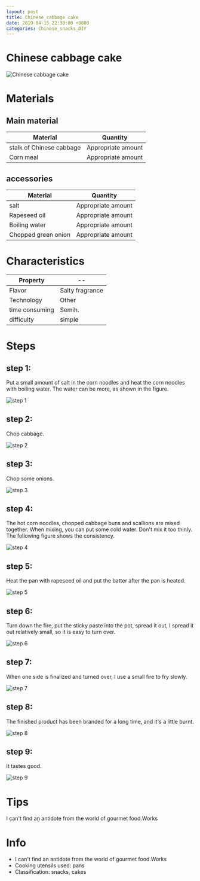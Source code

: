 ```yaml
---
layout: post
title: Chinese cabbage cake
date: 2019-04-15 22:30:00 +0800
categories: Chinese_snacks_DIY
---
```


# Chinese cabbage cake

![Chinese cabbage cake]({{site.baseurl}}/img/429046/429046.jpg)

# Materials


## Main material

Material|Quantity
--|--
stalk of Chinese cabbage|Appropriate amount
Corn meal|Appropriate amount

## accessories

Material|Quantity
--|--
salt|Appropriate amount
Rapeseed oil|Appropriate amount
Boiling water|Appropriate amount
Chopped green onion|Appropriate amount

# Characteristics

Property|--
--|--
Flavor|Salty fragrance
Technology|Other
time consuming|Semih.
difficulty|simple

# Steps

## step 1:

Put a small amount of salt in the corn noodles and heat the corn noodles with boiling water. The water can be more, as shown in the figure.

![step 1]({{site.baseurl}}/img/429046/1.jpg)

## step 2:

Chop cabbage.

![step 2]({{site.baseurl}}/img/429046/2.jpg)

## step 3:

Chop some onions.

![step 3]({{site.baseurl}}/img/429046/3.jpg)

## step 4:

The hot corn noodles, chopped cabbage buns and scallions are mixed together. When mixing, you can put some cold water. Don't mix it too thinly. The following figure shows the consistency.

![step 4]({{site.baseurl}}/img/429046/4.jpg)

## step 5:

Heat the pan with rapeseed oil and put the batter after the pan is heated.

![step 5]({{site.baseurl}}/img/429046/5.jpg)

## step 6:

Turn down the fire, put the sticky paste into the pot, spread it out, I spread it out relatively small, so it is easy to turn over.

![step 6]({{site.baseurl}}/img/429046/6.jpg)

## step 7:

When one side is finalized and turned over, I use a small fire to fry slowly.

![step 7]({{site.baseurl}}/img/429046/7.jpg)

## step 8:

The finished product has been branded for a long time, and it's a little burnt.

![step 8]({{site.baseurl}}/img/429046/8.jpg)

## step 9:

It tastes good.

![step 9]({{site.baseurl}}/img/429046/9.jpg)

# Tips

I can't find an antidote from the world of gourmet food.Works

# Info

- I can't find an antidote from the world of gourmet food.Works
- Cooking utensils used: pans
- Classification: snacks, cakes